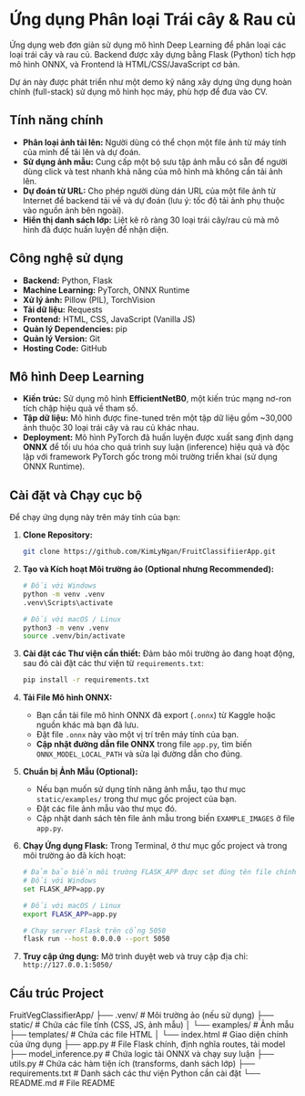 # Ứng dụng Phân loại Trái cây & Rau củ

Ứng dụng web đơn giản sử dụng mô hình Deep Learning để phân loại các loại trái cây và rau củ. Backend được xây dựng bằng Flask (Python) tích hợp mô hình ONNX, và Frontend là HTML/CSS/JavaScript cơ bản.

Dự án này được phát triển như một demo kỹ năng xây dựng ứng dụng hoàn chỉnh (full-stack) sử dụng mô hình học máy, phù hợp để đưa vào CV.

## Tính năng chính

* **Phân loại ảnh tải lên:** Người dùng có thể chọn một file ảnh từ máy tính của mình để tải lên và dự đoán.
* **Sử dụng ảnh mẫu:** Cung cấp một bộ sưu tập ảnh mẫu có sẵn để người dùng click và test nhanh khả năng của mô hình mà không cần tải ảnh lên.
* **Dự đoán từ URL:** Cho phép người dùng dán URL của một file ảnh từ Internet để backend tải về và dự đoán (lưu ý: tốc độ tải ảnh phụ thuộc vào nguồn ảnh bên ngoài).
* **Hiển thị danh sách lớp:** Liệt kê rõ ràng 30 loại trái cây/rau củ mà mô hình đã được huấn luyện để nhận diện.

## Công nghệ sử dụng

* **Backend:** Python, Flask
* **Machine Learning:** PyTorch, ONNX Runtime
* **Xử lý ảnh:** Pillow (PIL), TorchVision
* **Tải dữ liệu:** Requests
* **Frontend:** HTML, CSS, JavaScript (Vanilla JS)
* **Quản lý Dependencies:** pip
* **Quản lý Version:** Git
* **Hosting Code:** GitHub

## Mô hình Deep Learning

* **Kiến trúc:** Sử dụng mô hình **EfficientNetB0**, một kiến trúc mạng nơ-ron tích chập hiệu quả về tham số.
* **Tập dữ liệu:** Mô hình được fine-tuned trên một tập dữ liệu gồm ~30,000 ảnh thuộc 30 loại trái cây và rau củ khác nhau.
* **Deployment:** Mô hình PyTorch đã huấn luyện được xuất sang định dạng **ONNX** để tối ưu hóa cho quá trình suy luận (inference) hiệu quả và độc lập với framework PyTorch gốc trong môi trường triển khai (sử dụng ONNX Runtime).

## Cài đặt và Chạy cục bộ

Để chạy ứng dụng này trên máy tính của bạn:

1.  **Clone Repository:**
    ```bash
    git clone https://github.com/KimLyNgan/FruitClassifiierApp.git
    ```

2.  **Tạo và Kích hoạt Môi trường ảo (Optional nhưng Recommended):**
    ```bash
    # Đối với Windows
    python -m venv .venv
    .venv\Scripts\activate

    # Đối với macOS / Linux
    python3 -m venv .venv
    source .venv/bin/activate
    ```

3.  **Cài đặt các Thư viện cần thiết:**
    Đảm bảo môi trường ảo đang hoạt động, sau đó cài đặt các thư viện từ `requirements.txt`:
    ```bash
    pip install -r requirements.txt
    ```

4.  **Tải File Mô hình ONNX:**
    * Bạn cần tải file mô hình ONNX đã export (`.onnx`) từ Kaggle hoặc nguồn khác mà bạn đã lưu.
    * Đặt file `.onnx` này vào một vị trí trên máy tính của bạn.
    * **Cập nhật đường dẫn file ONNX** trong file `app.py`, tìm biến `ONNX_MODEL_LOCAL_PATH` và sửa lại đường dẫn cho đúng.

5.  **Chuẩn bị Ảnh Mẫu (Optional):**
    * Nếu bạn muốn sử dụng tính năng ảnh mẫu, tạo thư mục `static/examples/` trong thư mục gốc project của bạn.
    * Đặt các file ảnh mẫu vào thư mục đó.
    * Cập nhật danh sách tên file ảnh mẫu trong biến `EXAMPLE_IMAGES` ở file `app.py`.

6.  **Chạy Ứng dụng Flask:**
    Trong Terminal, ở thư mục gốc project và trong môi trường ảo đã kích hoạt:
    ```bash
    # Đảm bảo biến môi trường FLASK_APP được set đúng tên file chính (app.py)
    # Đối với Windows
    set FLASK_APP=app.py

    # Đối với macOS / Linux
    export FLASK_APP=app.py

    # Chạy server Flask trên cổng 5050
    flask run --host 0.0.0.0 --port 5050
    ```

7.  **Truy cập ứng dụng:**
    Mở trình duyệt web và truy cập địa chỉ: `http://127.0.0.1:5050/`

## Cấu trúc Project

FruitVegClassifierApp/
├── .venv/              # Môi trường ảo (nếu sử dụng)
├── static/             # Chứa các file tĩnh (CSS, JS, ảnh mẫu)
│   └── examples/       # Ảnh mẫu
├── templates/          # Chứa các file HTML
│   └── index.html      # Giao diện chính của ứng dụng
├── app.py              # File Flask chính, định nghĩa routes, tải model
├── model_inference.py  # Chứa logic tải ONNX và chạy suy luận
├── utils.py            # Chứa các hàm tiện ích (transforms, danh sách lớp)
├── requirements.txt    # Danh sách các thư viện Python cần cài đặt
└── README.md           # File README